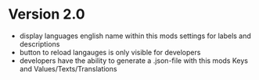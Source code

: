 # Version 2.0
- display languages english name within this mods settings for labels and descriptions
- button to reload langauges is only visible for developers
- developers have the ability to generate a .json-file with this mods Keys and Values/Texts/Translations
